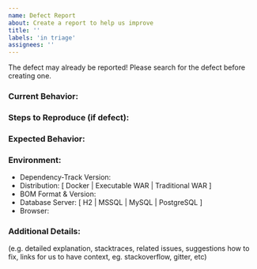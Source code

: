 ```yaml
---
name: Defect Report
about: Create a report to help us improve
title: ''
labels: 'in triage'
assignees: ''
---
```

The defect may already be reported! Please search for the defect before creating one.


### Current Behavior:


### Steps to Reproduce (if defect):


### Expected Behavior:


### Environment:
  
  - Dependency-Track Version:
  - Distribution: [ Docker | Executable WAR | Traditional WAR ]
  - BOM Format & Version:
  - Database Server: [ H2 | MSSQL | MySQL | PostgreSQL ]
  - Browser: 

### Additional Details:

(e.g. detailed explanation, stacktraces, related issues, suggestions how to fix, links for us to have context, eg. stackoverflow, gitter, etc)
